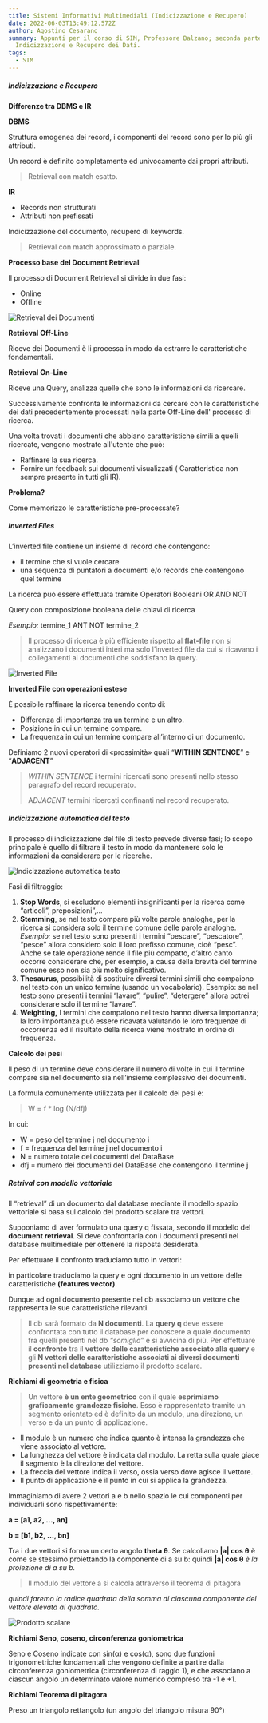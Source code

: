 ```yaml
---
title: Sistemi Informativi Multimediali (Indicizzazione e Recupero)
date: 2022-06-03T13:49:12.572Z
author: Agostino Cesarano
summary: Appunti per il corso di SIM, Professore Balzano; seconda parte,
  Indicizzazione e Recupero dei Dati.
tags:
  - SIM
---
```

##### Indicizzazione e Recupero

**Differenze tra DBMS e IR**

**DBMS**

Struttura omogenea dei record, i componenti del record sono per lo più gli attributi.

Un record è definito completamente ed univocamente dai propri attributi.

> Retrieval con match esatto.

**IR**

* Records non strutturati
* Attributi non prefissati

Indicizzazione del documento, recupero di keywords.

> Retrieval con match approssimato o parziale.

**Processo base del Document Retrieval**

Il processo di Document Retrieval si divide in due fasi:

* Online
* Offline

![Retrieval dei Documenti](/static/img/retrieval.png "Retrieval dei Documenti")

**Retrieval Off-Line**

Riceve dei Documenti è li processa in modo da estrarre le caratteristiche fondamentali.

**Retrieval On-Line**

Riceve una Query, analizza quelle che sono le informazioni da ricercare.

Successivamente confronta le informazioni da cercare con le caratteristiche dei dati precedentemente processati nella parte Off-Line dell' processo di ricerca.

Una volta trovati i documenti che abbiano caratteristiche simili a quelli ricercate, vengono mostrate all'utente che può:

* Raffinare la sua ricerca.
* Fornire un feedback sui documenti visualizzati ( Caratteristica non sempre presente in tutti gli IR).

**Problema?**

Come memorizzo le caratteristiche pre-processate?

##### Inverted Files

L’inverted file contiene un insieme di record che contengono:

* il termine che si vuole cercare
* una sequenza di puntatori a documenti e/o records che contengono quel termine

La ricerca può essere effettuata tramite Operatori Booleani OR AND NOT

Query con composizione booleana delle chiavi di ricerca

*Esempio:* termine_1 ANT NOT termine_2

> Il processo di ricerca è più efficiente rispetto al **flat‐file** non si analizzano i documenti interi ma solo l’inverted file da cui si ricavano i collegamenti ai documenti che soddisfano la query.

![Inverted File](/static/img/inverted-file.png "Inverted File")

**Inverted File con operazioni estese**

È possibile raffinare la ricerca tenendo conto di:

* Differenza di importanza tra un termine e un altro.
* Posizione in cui un termine compare.
* La frequenza in cui un termine compare all’interno di un documento.

Definiamo 2 nuovi operatori di «prossimità» quali “**WITHIN SENTENCE**” e “**ADJACENT**”

> *WITHIN SENTENCE* i termini ricercati sono presenti nello stesso paragrafo del record recuperato.
>
> A*DJACENT* termini ricercati confinanti nel record recuperato.

##### Indicizzazione automatica del testo

Il processo di indicizzazione del file di testo prevede diverse fasi; lo scopo principale è quello di filtrare il testo in modo da mantenere solo le informazioni da considerare per le ricerche.

![Indicizzazione automatica testo](/static/img/indicizzazione-testo.png "Indicizzazione automatica testo")

Fasi di filtraggio:

1. **Stop Words**, si escludono elementi insignificanti per la ricerca come “articoli”, preposizioni”,…
2. **Stemming**, se nel testo compare più volte parole analoghe, per la ricerca si considera solo il
   termine comune delle parole analoghe. *Esempio:* se nel testo sono presenti i termini
   “pescare”, “pescatore”, “pesce” allora considero solo il loro prefisso comune, cioè “pesc”.
   Anche se tale operazione rende il file più compatto, d’altro canto occorre considerare che,
   per esempio, a causa della brevità del termine comune esso non sia più molto significativo.
3. **Thesaurus**, possibilità di sostituire diversi termini simili che compaiono nel testo con un
   unico termine (usando un vocabolario). Esempio: se nel testo sono presenti i termini
   “lavare”, “pulire”, “detergere” allora potrei considerare solo il termine “lavare”.
4. **Weighting,** I termini che compaiono nel testo hanno diversa importanza; la loro importanza
   può essere ricavata valutando le loro frequenze di occorrenza ed il risultato della ricerca
   viene mostrato in ordine di frequenza.

**Calcolo dei pesi**

Il peso di un termine deve considerare il numero di volte in cui il termine compare sia nel documento sia nell’insieme complessivo dei documenti.

La formula comunemente utilizzata per il calcolo dei pesi è:

> W = f * log (N/dfj)

In cui:

* W = peso del termine j nel documento i
* f = frequenza del termine j nel documento i
* N = numero totale dei documenti del DataBase
* dfj = numero dei documenti del DataBase che contengono il termine j

##### Retrival con modello vettoriale

Il “retrieval” di un documento dal database mediante il modello spazio vettoriale si basa sul calcolo del prodotto scalare tra vettori.

Supponiamo di aver formulato una query q fissata, secondo il modello del **document retrieval**. Si deve confrontarla con i documenti presenti nel database multimediale per ottenere la risposta desiderata.

Per effettuare il confronto traduciamo tutto in vettori:

in particolare traduciamo la query e ogni documento in un vettore delle caratteristiche **(features vector)**. 

Dunque ad ogni documento presente nel db associamo un vettore che rappresenta le sue caratteristiche rilevanti. 

> Il db sarà formato da **N documenti**. La **query q** deve essere confrontata con tutto il database per conoscere a quale documento fra quelli presenti nel db *“somiglia”* e si avvicina di più. Per effettuare il **confronto** tra il **vettore delle caratteristiche associato alla query** e gli **N vettori delle caratteristiche associati ai diversi documenti presenti nel database** utilizziamo il prodotto scalare.

**Richiami di geometria e fisica**

> Un vettore **è un ente geometrico** con il quale **esprimiamo graficamente grandezze fisiche**. Esso è rappresentato tramite un segmento orientato ed è definito da un modulo, una direzione, un
> verso e da un punto di applicazione.

* Il modulo è un numero che indica quanto è intensa la grandezza che viene associato al vettore.
* La lunghezza del vettore è indicata dal modulo. La retta sulla quale giace il segmento è la direzione del vettore. 
* La freccia del vettore indica il verso, ossia verso dove agisce il vettore. 
* Il punto di applicazione è il punto in cui si applica la grandezza.

Immaginiamo di avere 2 vettori a e b nello spazio le cui componenti per individuarli sono rispettivamente:

**a = \[a1, a2, …, an]**

**b = \[b1, b2, …, bn]**

Tra i due vettori si forma un certo angolo **theta θ**. Se calcoliamo **\|a| cos θ** è come se stessimo proiettando la componente di a su b: quindi **\|a| cos θ** *è la proiezione di a su b.*

> Il modulo del vettore a si calcola attraverso il teorema di pitagora

*quindi faremo la radice quadrata della somma di ciascuna componente del vettore elevata al quadrato.*

![Prodotto scalare](/static/img/prodotto-scalare.jpg "Prodotto scalare")

**Richiami Seno, coseno, circonferenza goniometrica**

Seno e Coseno indicate con sin(α) e cos(α), sono due funzioni trigonometriche fondamentali che vengono definite a partire dalla circonferenza goniometrica (circonferenza di raggio 1), e che associano a ciascun angolo un determinato valore numerico compreso tra -1 e +1.

**Richiami Teorema di pitagora**

Preso un triangolo rettangolo (un angolo del triangolo misura 90°)